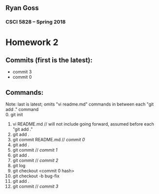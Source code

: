 ## Ryan Goss
### CSCI 5828 – Spring 2018
# Homework 2

## Commits (first is the latest):
* commit 3
* commit 0

## Commands:
Note: last is latest; omits "vi readme.md" commands in between each "git add ." command <br>
0. git init
1. vi README.md // will not include going forward, assumed before each "git add ."
2. git add .
3. git commit README.md // *commit 0*
4. git add .
5. git commit // *commit 1*
6. git add .
7. git commit // *commit 2*
8. git log
9. git checkout <commit 0 hash>
10. git checkout -b bug-fix
10. git add .
11. git commit // *commit 3*
